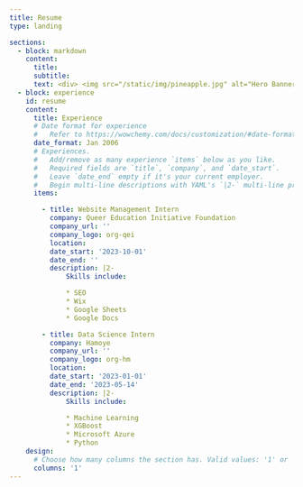 ```yaml
---
title: Resume
type: landing

sections:
  - block: markdown
    content:
      title: 
      subtitle: 
      text: <div> <img src="/static/img/pineapple.jpg" alt="Hero Banner Image" class="background-img"> <a href="/static/files/Tanya_Shekhawat_CV.pdf" target="_blank" class="btn btn-success px-3 py-2" id= "cva">One Page CV</a> <a href="/static/files/Tanya_Shekhawat_Resume_Full.pdf" target="_blank" class="btn btn-warning px-3 py-2" id = "cvb" >Full CV</a> </div>
  - block: experience
    id: resume
    content:
      title: Experience
      # Date format for experience
      #   Refer to https://wowchemy.com/docs/customization/#date-format
      date_format: Jan 2006
      # Experiences.
      #   Add/remove as many experience `items` below as you like.
      #   Required fields are `title`, `company`, and `date_start`.
      #   Leave `date_end` empty if it's your current employer.
      #   Begin multi-line descriptions with YAML's `|2-` multi-line prefix.
      items:

        - title: Website Management Intern
          company: Queer Education Initiative Foundation
          company_url: ''
          company_logo: org-qei
          location: 
          date_start: '2023-10-01'
          date_end: ''
          description: |2-
              Skills include:

              * SEO
              * Wix
              * Google Sheets
              * Google Docs

        - title: Data Science Intern
          company: Hamoye
          company_url: ''
          company_logo: org-hm
          location: 
          date_start: '2023-01-01'
          date_end: '2023-05-14'
          description: |2-
              Skills include:

              * Machine Learning
              * XGBoost 
              * Microsoft Azure
              * Python
    design:
      # Choose how many columns the section has. Valid values: '1' or '2'.
      columns: '1'
---
```

